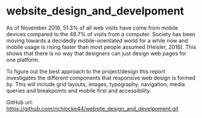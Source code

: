 # website_design_and_develpoment

As of November 2016, 51.3% of all web visits have come from mobile devices compared to the 48.7% of visits from a computer. Society has
been moving towards a decidedly mobile-orientated world for a while now and mobile usage is rising faster than most people assumed
(Heisler, 2016). This shows that there is no way that designers can just design web pages for one platform.

To figure out the best approach to the project/design this report investigates the different components that responsive web design 
is formed by. This will include grid layouts, images, typography, navigation, media queries and breakpoints and mobile first and 
accessibility. 



GitHub url:
https://github.com/richlocke44/website_design_and_develpoment.git 

